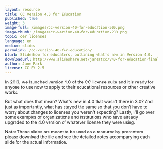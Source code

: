 ```yaml
---
layout: resource
title: CC Version 4.0 for Education
published: true
weight: 3
image-full: /images/cc-version-40-for-education-500.png
image-thumb: /images/cc-version-40-for-education-200.png
topic: oer licenses
language: en
medium: slides
permalink: /cc-version-40-for-education/
blurb: Slideshow for educators, outlining what's new in Version 4.0.
downloadurl: http://www.slideshare.net/janeatcc/v40-for-education-final
author: Jane Park
license: CC BY 2.5
---
```


In 2013, we launched version 4.0 of the CC license suite and it is ready for anyone to use now to apply to their educational resources or other creative works. 

But what does that mean? What's new in 4.0 that wasn't there in 3.0? And just as importantly, what has stayed the same so that you don't have to worry about changes to licenses you weren't expecting? Lastly, I'll go over some examples of organizations and institutions who have already upgraded to the 4.0 version of whatever license they were using. 

Note: These slides are meant to be used as a resource by presenters --- please download the file and see the detailed notes accompanying each slide for the actual information. 